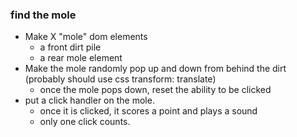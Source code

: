 ### find the mole

- Make X "mole" dom elements
  - a front dirt pile
  - a rear mole element
- Make the mole randomly pop up and down from behind the dirt (probably should use css transform: translate)
  - once the mole pops down, reset the ability to be clicked
- put a click handler on the mole.
  - once it is clicked, it scores a point and plays a sound
  - only one click counts.

